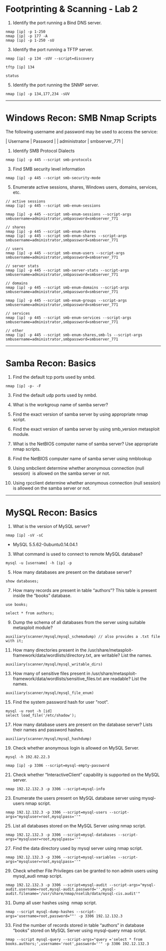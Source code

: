 # Footprinting & Scanning - Lab 2
1.  Identify the port running a Bind DNS server.
```
nmap [ip] -p 1-250 
nmap [ip] -p 177 -A
nmap [ip] -p 1-250 -sU

```

3.  Identify the port running a TFTP server.
```
nmap [ip] -p 134 -sUV --script=discovery 

tftp [ip] 134

status
```

5.  Identify the port running the SNMP server.
```
nmap [ip] -p 134,177,234 -sUV
```

---
# Windows Recon: SMB Nmap Scripts

The following username and password may be used to access the service:

| Username | Password | | administrator | smbserver_771 |

1.  Identify SMB Protocol Dialects
```
nmap [ip] -p 445 --script smb-protocols
```

3.  Find SMB security level information
```
nmap [ip] -p 445 --script smb-security-mode
```

5.  Enumerate active sessions, shares, Windows users, domains, services, etc.
```
// active sessions
nmap [ip] -p 445 --script smb-enum-sessions

nmap [ip] -p 445 --script smb-enum-sessions --script-args smbusername=administrator,smbpassword=smbserver_771

// shares
nmap [ip] -p 445 --script smb-enum-shares  
nmap [ip] -p 445 --script smb-enum-shares --script-args smbusername=administrator,smbpassword=smbserver_771

// users
nmap [ip] -p 445 --script smb-enum-users --script-args smbusername=administrator,smbpassword=smbserver_771

// server stats
nmap [ip] -p 445 --script smb-server-stats --script-args smbusername=administrator,smbpassword=smbserver_771

// domains
nmap [ip] -p 445 --script smb-enum-domains --script-args smbusername=administrator,smbpassword=smbserver_771

nmap [ip] -p 445 --script smb-enum-groups --script-args smbusername=administrator,smbpassword=smbserver_771

// services
nmap [ip] -p 445 --script smb-enum-services --script-args smbusername=administrator,smbpassword=smbserver_771

// other
nmap [ip] -p 445 --script smb-enum-shares,smb-ls --script-args smbusername=administrator,smbpassword=smbserver_771
```

---
# Samba Recon: Basics

1.  Find the default tcp ports used by smbd.
```
nmap [ip] -p- -F
```

3.  Find the default udp ports used by nmbd.


5.  What is the workgroup name of samba server?


7.  Find the exact version of samba server by using appropriate nmap script.


9.  Find the exact version of samba server by using smb_version metasploit module.


11.  What is the NetBIOS computer name of samba server? Use appropriate nmap scripts.


13.  Find the NetBIOS computer name of samba server using nmblookup


15.  Using smbclient determine whether anonymous connection (null session)  is allowed on the samba server or not.


17.  Using rpcclient determine whether anonymous connection (null session) is allowed on the samba server or not.


---

# MySQL Recon: Basics

1.  What is the version of MySQL server?
```
nmap [ip] -sV -sC
```
- MySQL 5.5.62-0ubuntu0.14.04.1

3.  What command is used to connect to remote MySQL database?
```
mysql -u [username] -h [ip] -p
```

5.  How many databases are present on the database server?
```
show databases;
```

7.  How many records are present in table “authors”? This table is present inside the “books” database.
```
use books;

select * from authors;
```

9.  Dump the schema of all databases from the server using suitable metasploit module?
```
auxiliary(scanner/mysql/mysql_schemadump) // also provides a .txt file with it;
```

11.  How many directories present in the /usr/share/metasploit-framework/data/wordlists/directory.txt, are writable? List the names.
```
auxiliary(scanner/mysql/mysql_writable_dirs)

```

13.  How many of sensitive files present in /usr/share/metasploit-framework/data/wordlists/sensitive_files.txt are readable? List the names.
```
auxiliary(scanner/mysql/mysql_file_enum)

```

15.  Find the system password hash for user "root".
```
mysql -u root -h [id]
select load_file('/etc/shadow');
```

17.  How many database users are present on the database server? Lists their names and password hashes.
```
auxiliary(scanner/mysql/mysql_hashdump)
```

19.  Check whether anonymous login is allowed on MySQL Server.
```
mysql -h 192.82.22.3

nmap [ip] -p 3306 --script=mysql-empty-password
```

21.  Check whether “InteractiveClient” capability is supported on the MySQL server.
```
nmap 192.12.132.3 -p 3306 --script=mysql-info
```

23.  Enumerate the users present on MySQL database server using mysql-users nmap script.
```
nmap 192.12.132.3 -p 3306 --script=mysql-users --script-args="mysqluser=root,mysqlpass=''"
```

25.  List all databases stored on the MySQL Server using nmap script.
```
nmap 192.12.132.3 -p 3306 --script=mysql-databases --script-args="mysqluser=root,mysqlpass=''"
```

27.  Find the data directory used by mysql server using nmap script.
```
nmap 192.12.132.3 -p 3306 --script=mysql-variables --script-args="mysqluser=root,mysqlpass=''"
```

29.  Check whether File Privileges can be granted to non admin users using mysql_audi nmap script.
```
nmap 192.12.132.3 -p 3306 --script=mysql-audit --script-args="mysql-audit.username=root,mysql-audit.password='',mysql-audit.filename='/usr/share/nmap/nselib/data/mysql-cis.audit'"
```
31.  Dump all user hashes using  nmap script.
```
nmap --script mysql-dump-hashes --script-args='username=root,password=""' -p 3306 192.12.132.3
```
33.  Find the number of records stored in table “authors” in database “books” stored on MySQL Server using mysql-query nmap script.
```
nmap --script mysql-query --script-args="query ='select * from books.authors;',username='root',password=''" -p 3306 192.12.132.3
```